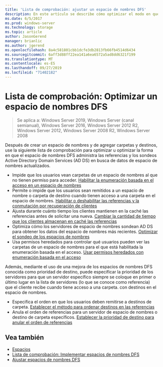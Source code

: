 ```yaml
---
title: 'Lista de comprobación: ajustar un espacio de nombres DFS'
description: En este artículo se describe cómo optimizar el modo en que el espacio de nombres DFS controla las referencias y sondea AD DS para obtener datos de espacios de nombres actualizados
ms.date: 6/5/2017
ms.prod: windows-server
ms.technology: storage
ms.topic: article
author: JasonGerend
manager: brianlic
ms.author: jgerend
ms.openlocfilehash: 8a4c581801cbb1dcfe3db2813fb66fb4514d6434
ms.sourcegitcommit: 6aff3d88ff22ea141a6ea6572a5ad8dd6321f199
ms.translationtype: MT
ms.contentlocale: es-ES
ms.lasthandoff: 09/27/2019
ms.locfileid: "71402182"
---
```

# <a name="checklist-tune-a-dfs-namespace"></a>Lista de comprobación: Optimizar un espacio de nombres DFS

> Se aplica a: Windows Server 2019, Windows Server (canal semianual), Windows Server 2016, Windows Server 2012 R2, Windows Server 2012, Windows Server 2008 R2, Windows Server 2008

Después de crear un espacio de nombres y de agregar carpetas y destinos, use la siguiente lista de comprobación para optimizar u optimizar la forma en que el espacio de nombres DFS administra las referencias y los sondeos Active Directory Domain Services (AD DS) en busca de datos de espacio de nombres actualizados.

-   Impide que los usuarios vean carpetas de un espacio de nombres al que no tienen permiso para acceder. [Habilitar la enumeración basada en el acceso en un espacio de nombres](enable-access-based-enumeration-on-a-namespace.md) 
-   Permite o impide que los usuarios sean remitidos a un espacio de nombre o carpeta de destino cuando tienen acceso a una carpeta en el espacio de nombres. [Habilitar o deshabilitar las referencias y la conmutación por recuperación de clientes](enable-or-disable-referrals-and-client-failback.md) 
-   Ajusta durante cuánto tiempo los clientes mantienen en la caché las referencias antes de solicitar una nueva. [Cambiar la cantidad de tiempo que los clientes almacenan en caché las referencias](change-the-amount-of-time-that-clients-cache-referrals.md)
-   Optimiza cómo los servidores de espacio de nombres sondean AD DS para obtener los datos del espacio de nombres más recientes. [Optimizar el sondeo de los espacios de nombres](optimize-namespace-polling.md)
-   Usa permisos heredados para controlar qué usuarios pueden ver las carpetas de un espacio de nombres para el que está habilitada la enumeración basada en el acceso. [Usar permisos heredados con enumeración basada en el acceso](using-inherited-permissions-with-access-based-enumeration.md)

Además, mediante el uso de una mejora de los espacios de nombres DFS conocida como prioridad de destino, puede especificar la prioridad de los servidores para que un servidor específico siempre se coloque en primer o último lugar en la lista de servidores (lo que se conoce como referencia) que el cliente recibe cuando tiene acceso a una carpeta. con destinos en el espacio de nombres.

-   Especifica el orden en que los usuarios deben remitirse a destinos de carpeta. [Establecer el método para ordenar destinos en las referencias](set-the-ordering-method-for-targets-in-referrals.md)
-   Anula el orden de referencias para un servidor de espacio de nombres o destino de carpeta específicos. [Establecer la prioridad de destino para anular el orden de referencias](set-target-priority-to-override-referral-ordering.md)

## <a name="see-also"></a>Vea también

-   [Espacios](https://technet.microsoft.com/library/cc771914(v=ws.11).aspx)
-   [Lista de comprobación: Implementar espacios de nombres DFS](checklist-deploy-dfs-namespaces.md)
-   [Ajustar espacios de nombres DFS](tuning-dfs-namespaces.md)



